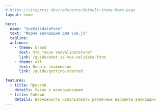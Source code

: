 ```yaml
---
# https://vitepress.dev/reference/default-theme-home-page
layout: home

hero:
  name: "VueValidateForm"
  text: "Форма валидации для Vue.js"
  tagline:
  actions:
    - theme: brand
      text: Что такое VueValidateForm?
      link: /guide/what-is-vue-validate-form
    - theme: alt
      text: Начать знакомство
      link: /guide/getting-started

features:
  - title: Простой
    details: Легок в использовании
  - title: Гибкий
    details: Возможность использовать различные варианты валидации
---
```


